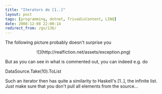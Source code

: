 ```yaml
---
title: "Iterators do [1..]"
layout: post
tags: [programming, dotnet, TrivadisContent, LINQ]
date: 2008-12-08 22:00:14
redirect_from: /go/136/
---
```


The following picture probably doesn't surprise you

<div style="text-align:center">![](http://realfiction.net/assets/exception.png)</div>

But as you can see in what is commented out, you can indeed e.g. do

<csharp>DataSource.Take(10).ToList</csharp>

Such an iterator then has quite a similarity to Haskell's [1..], the infinite list. Just make sure that you don't pull all elements from the source...